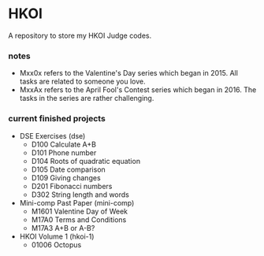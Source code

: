 # HKOI
A repository to store my HKOI Judge codes.

### notes
* Mxx0x refers to the Valentine's Day series which began in 2015. All tasks are related to someone you love.
* MxxAx refers to the April Fool's Contest series which began in 2016. The tasks in the series are rather challenging.

### current finished projects
* DSE Exercises (dse)
  * D100 Calculate A+B
  * D101 Phone number
  * D104 Roots of quadratic equation
  * D105 Date comparison
  * D109 Giving changes
  * D201 Fibonacci numbers
  * D302 String length and words
* Mini-comp Past Paper (mini-comp)
  * M1601 Valentine Day of Week
  * M17A0 Terms and Conditions
  * M17A3 A+B or A-B?
* HKOI Volume 1 (hkoi-1)
  * 01006 Octopus
